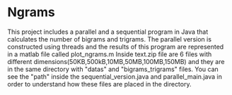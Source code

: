 # Ngrams
This project includes a parallel and a sequential program in Java that calculates the number of bigrams and trigrams.
The parallel version is constructed using threads and the results of this program are represented in a matlab file called plot_ngrams.m
Inside text.zip file are 6 files with different dimensions(50KB,500kB,10MB,50MB,100MB,150MB) and they are in the same directory with "datas" and "bigrams_trigrams" files.
You can see the "path" inside the sequential_version.java and parallel_main.java in order to understand how these files are placed in the directory.
